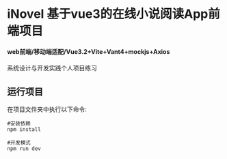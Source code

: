 # iNovel 基于vue3的在线小说阅读App前端项目

#### web前端/移动端适配/Vue3.2+Vite+Vant4+mockjs+Axios

系统设计与开发实践个人项目练习

## 运行项目

在项目文件夹中执行以下命令:

```
#安装依赖
npm install

#开发模式
npm run dev
```

